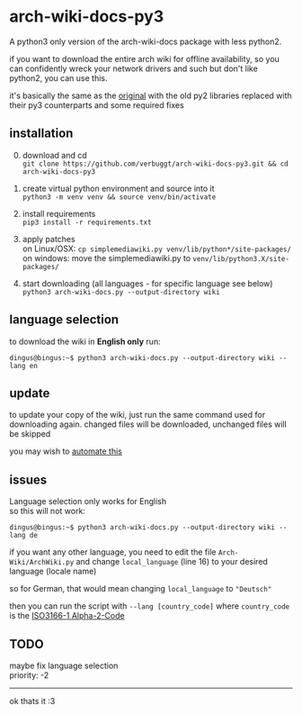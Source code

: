 # arch-wiki-docs-py3
A python3 only version of the arch-wiki-docs package with less python2. 

if you want to download the entire arch wiki for offline availability, so you can confidently wreck your network drivers and such but don't like python2, you can use this.

it's basically the same as the [original](https://archlinux.org/packages/community/any/arch-wiki-docs/) with the old py2 libraries replaced with their py3 counterparts and some required fixes

## installation
0. download and cd<br>
`git clone https://github.com/verbuggt/arch-wiki-docs-py3.git && cd arch-wiki-docs-py3`

1. create virtual python environment and source into it<br>
`python3 -m venv venv && source venv/bin/activate`

2. install requirements<br>
`pip3 install -r requirements.txt`

3. apply patches<br>
on Linux/OSX: `cp simplemediawiki.py venv/lib/python*/site-packages/`<br>
on windows: move the simplemediawiki.py to `venv/lib/python3.X/site-packages/`

4. start downloading (all languages - for specific language see below)<br>
`python3 arch-wiki-docs.py --output-directory wiki`

## language selection
to download the wiki in **English only** run:

```console
dingus@bingus:~$ python3 arch-wiki-docs.py --output-directory wiki --lang en
```

## update
to update your copy of the wiki, just run the same command used for downloading again. changed files will be downloaded, unchanged files will be skipped

you may wish to [automate this](https://wiki.archlinux.org/title/cron)

## issues
Language selection only works for English<br>
so this will not work:

```console
dingus@bingus:~$ python3 arch-wiki-docs.py --output-directory wiki --lang de
```

if you want any other language, you need to edit the file `Arch-Wiki/ArchWiki.py` and change `local_language` (line 16) to your desired language (locale name)

so for German, that would mean changing `local_language` to `"Deutsch"`

then you can run the script with `--lang [country_code]` where `country_code` is the [ISO3166-1 Alpha-2-Code](https://en.wikipedia.org/wiki/ISO_3166-1_alpha-2#Officially_assigned_code_elements)

## TODO
maybe fix language selection<br>
priority: -2

---
ok thats it :3<br>
